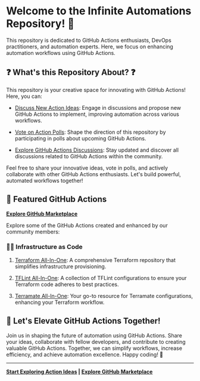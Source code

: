 # Welcome to the Infinite Automations Repository! 🚀

This repository is dedicated to GitHub Actions enthusiasts, DevOps practitioners, and automation experts. Here, we focus on enhancing automation workflows using GitHub Actions.

## ❓ What's this Repository About? ❓

This repository is your creative space for innovating with GitHub Actions! Here, you can:

- [Discuss New Action Ideas](https://github.com/m4s-b3n/infinite-automations/discussions/categories/ideas): Engage in discussions and propose new GitHub Actions to implement, improving automation across various workflows.

- [Vote on Action Polls](https://github.com/m4s-b3n/infinite-automations/discussions/categories/polls): Shape the direction of this repository by participating in polls about upcoming GitHub Actions.

- [Explore GitHub Actions Discussions](https://github.com/m4s-b3n/infinite-automations/discussions): Stay updated and discover all discussions related to GitHub Actions within the community.

Feel free to share your innovative ideas, vote in polls, and actively collaborate with other GitHub Actions enthusiasts. Let's build powerful, automated workflows together!

## 🚀 Featured GitHub Actions

**[Explore GitHub Marketplace](https://github.com/marketplace?category=&type=&verification=&query=m4s-b3n)**

Explore some of the GitHub Actions created and enhanced by our community members:

### 👷‍♀️ Infrastructure as Code

1. [Terraform All-In-One](https://github.com/m4s-b3n/terraform-all-in-one): A comprehensive Terraform repository that simplifies infrastructure provisioning.

2. [TFLint All-In-One](https://github.com/m4s-b3n/tflint-all-in-one): A collection of TFLint configurations to ensure your Terraform code adheres to best practices.

3. [Terramate All-In-One](https://github.com/m4s-b3n/terramate-all-in-one): Your go-to resource for Terramate configurations, enhancing your Terraform workflow.

## 🎉 Let's Elevate GitHub Actions Together!

Join us in shaping the future of automation using GitHub Actions. Share your ideas, collaborate with fellow developers, and contribute to creating valuable GitHub Actions. Together, we can simplify workflows, increase efficiency, and achieve automation excellence. Happy coding! 🚀

---

**[Start Exploring Action Ideas](https://github.com/m4s-b3n/infinite-automations/discussions/categories/ideas) | [Explore GitHub Marketplace](https://github.com/marketplace?category=&type=&verification=&query=m4s-b3n)**
